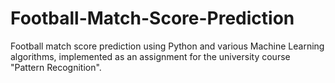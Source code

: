 # Football-Match-Score-Prediction
Football match score prediction using Python and various Machine Learning algorithms, implemented as an assignment for the university course "Pattern Recognition".
